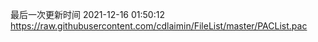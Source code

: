 最后一次更新时间 2021-12-16 01:50:12
https://raw.githubusercontent.com/cdlaimin/FileList/master/PACList.pac

